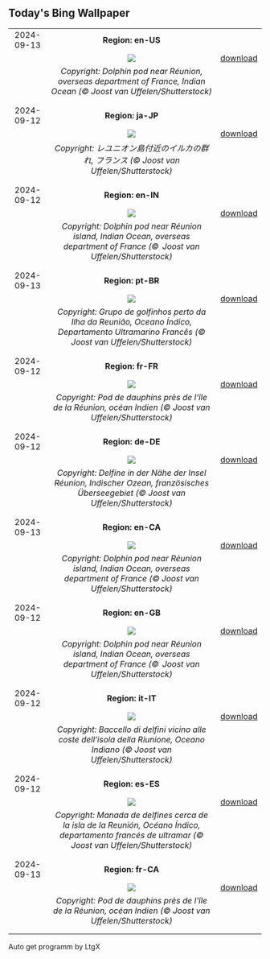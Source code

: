 ## Today's Bing Wallpaper
|      |      |      |
| :----: | :----: | :----: |
|2024-09-13|**Region: en-US**||
||![](https://www.bing.com/th?id=OHR.DolphinReunion_EN-US4598756391_UHD.jpg&pid=hp&w=1152&h=648&rs=1&c=4)| [download](https://www.bing.com/th?id=OHR.DolphinReunion_EN-US4598756391_UHD.jpg)|
||*Copyright: Dolphin pod near Réunion, overseas department of France, Indian Ocean (© Joost van Uffelen/Shutterstock)*
||
|||
|2024-09-12|**Region: ja-JP**||
||![](https://www.bing.com/th?id=OHR.DolphinReunion_JA-JP2887031776_UHD.jpg&pid=hp&w=1152&h=648&rs=1&c=4)| [download](https://www.bing.com/th?id=OHR.DolphinReunion_JA-JP2887031776_UHD.jpg)|
||*Copyright: レユニオン島付近のイルカの群れ, フランス (© Joost van Uffelen/Shutterstock)*
||
|||
|2024-09-12|**Region: en-IN**||
||![](https://www.bing.com/th?id=OHR.DolphinReunion_EN-IN7368159128_UHD.jpg&pid=hp&w=1152&h=648&rs=1&c=4)| [download](https://www.bing.com/th?id=OHR.DolphinReunion_EN-IN7368159128_UHD.jpg)|
||*Copyright: Dolphin pod near Réunion island, Indian Ocean, overseas department of France (©  Joost van Uffelen/Shutterstock)*
||
|||
|2024-09-13|**Region: pt-BR**||
||![](https://www.bing.com/th?id=OHR.DolphinReunion_PT-BR8025622682_UHD.jpg&pid=hp&w=1152&h=648&rs=1&c=4)| [download](https://www.bing.com/th?id=OHR.DolphinReunion_PT-BR8025622682_UHD.jpg)|
||*Copyright: Grupo de golfinhos perto da Ilha da Reunião, Oceano Índico, Departamento Ultramarino Francês (© Joost van Uffelen/Shutterstock)*
||
|||
|2024-09-12|**Region: fr-FR**||
||![](https://www.bing.com/th?id=OHR.DolphinReunion_FR-FR0184396607_UHD.jpg&pid=hp&w=1152&h=648&rs=1&c=4)| [download](https://www.bing.com/th?id=OHR.DolphinReunion_FR-FR0184396607_UHD.jpg)|
||*Copyright: Pod de dauphins près de l'île de la Réunion, océan Indien (© Joost van Uffelen/Shutterstock)*
||
|||
|2024-09-12|**Region: de-DE**||
||![](https://www.bing.com/th?id=OHR.DolphinReunion_DE-DE0331198216_UHD.jpg&pid=hp&w=1152&h=648&rs=1&c=4)| [download](https://www.bing.com/th?id=OHR.DolphinReunion_DE-DE0331198216_UHD.jpg)|
||*Copyright: Delfine in der Nähe der Insel Réunion, Indischer Ozean, französisches Überseegebiet (© Joost van Uffelen/Shutterstock)*
||
|||
|2024-09-13|**Region: en-CA**||
||![](https://www.bing.com/th?id=OHR.DolphinReunion_EN-CA0142031840_UHD.jpg&pid=hp&w=1152&h=648&rs=1&c=4)| [download](https://www.bing.com/th?id=OHR.DolphinReunion_EN-CA0142031840_UHD.jpg)|
||*Copyright: Dolphin pod near Réunion island, Indian Ocean, overseas department of France (© Joost van Uffelen/Shutterstock)*
||
|||
|2024-09-12|**Region: en-GB**||
||![](https://www.bing.com/th?id=OHR.DolphinReunion_EN-GB4332225660_UHD.jpg&pid=hp&w=1152&h=648&rs=1&c=4)| [download](https://www.bing.com/th?id=OHR.DolphinReunion_EN-GB4332225660_UHD.jpg)|
||*Copyright: Dolphin pod near Réunion island, Indian Ocean, overseas department of France (©  Joost van Uffelen/Shutterstock)*
||
|||
|2024-09-12|**Region: it-IT**||
||![](https://www.bing.com/th?id=OHR.DolphinReunion_IT-IT1645140668_UHD.jpg&pid=hp&w=1152&h=648&rs=1&c=4)| [download](https://www.bing.com/th?id=OHR.DolphinReunion_IT-IT1645140668_UHD.jpg)|
||*Copyright: Baccello di delfini vicino alle coste dell’isola della Riunione, Oceano Indiano (© Joost van Uffelen/Shutterstock)*
||
|||
|2024-09-12|**Region: es-ES**||
||![](https://www.bing.com/th?id=OHR.DolphinReunion_ES-ES7087981116_UHD.jpg&pid=hp&w=1152&h=648&rs=1&c=4)| [download](https://www.bing.com/th?id=OHR.DolphinReunion_ES-ES7087981116_UHD.jpg)|
||*Copyright: Manada de delfines cerca de la isla de la Reunión, Océano Índico, departamento francés de ultramar (© Joost van Uffelen/Shutterstock)*
||
|||
|2024-09-13|**Region: fr-CA**||
||![](https://www.bing.com/th?id=OHR.DolphinReunion_FR-CA7174667169_UHD.jpg&pid=hp&w=1152&h=648&rs=1&c=4)| [download](https://www.bing.com/th?id=OHR.DolphinReunion_FR-CA7174667169_UHD.jpg)|
||*Copyright: Pod de dauphins près de l'île de la Réunion, océan Indien (© Joost van Uffelen/Shutterstock)*
||
|||

Auto get programm by LtgX
